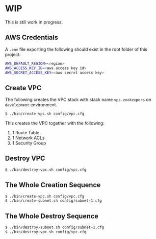 # WIP

This is still work in progress.

## AWS Credentials

A `.env` file exporting the following should exist in the root folder of this project:

```bash
AWS_DEFAULT_REGION=<region>
AWS_ACCESS_KEY_ID=<aws access key id>
AWS_SECRET_ACCESS_KEY=<aws secret access key>
```

## Create VPC 

The following creates the VPC stack with stack name `vpc-zookeepers` on `development` environment.

```bash
$ ./bin/create-vpc.sh config/vpc.cfg
```

This creates the VPC together with the following:

1. 1 Route Table
1. 1 Network ACLs
1. 1 Security Group

## Destroy VPC

``` bash
$ ./bin/destroy-vpc.sh config/vpc.cfg
```

## The Whole Creation Sequence

``` bash
$ ./bin/create-vpc.sh config/vpc.cfg
$ ./bin/create-subnet.sh config/subnet-1.cfg
```

## The Whole Destroy Sequence

```bash
$ ./bin/destroy-subnet.sh config/subnet-1.cfg
$ ./bin/destroy-vpc.sh config/vpc.cfg

```
